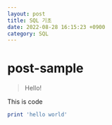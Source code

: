 ```yaml
---
layout: post
title: SQL 기초
date: 2022-08-28 16:15:23 +0900
category: SQL
---
```

# post-sample
> Hello!

This is code
```ruby
print 'hello world'
```